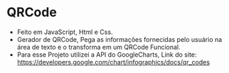 # QRCode

- Feito em JavaScript, Html e Css.
- Gerador de QRCode, Pega as informações fornecidas pelo usuário na área de texto e o transforma em um QRCode Funcional.
- Para esse Projeto utilizei a API do GoogleCharts, Link do site: https://developers.google.com/chart/infographics/docs/qr_codes
